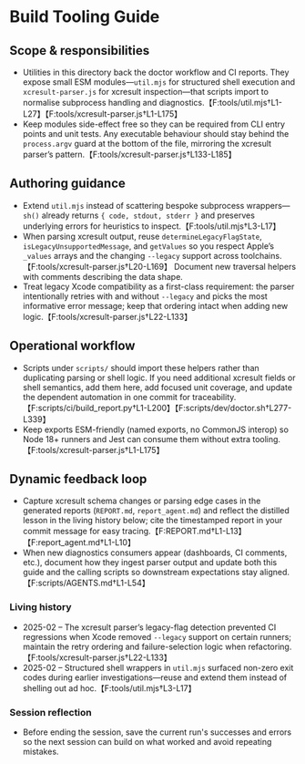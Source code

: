 # Build Tooling Guide

## Scope & responsibilities
- Utilities in this directory back the doctor workflow and CI reports. They expose small ESM modules—`util.mjs` for structured shell execution and `xcresult-parser.js` for xcresult inspection—that scripts import to normalise subprocess handling and diagnostics.【F:tools/util.mjs†L1-L27】【F:tools/xcresult-parser.js†L1-L175】
- Keep modules side-effect free so they can be required from CLI entry points and unit tests. Any executable behaviour should stay behind the `process.argv` guard at the bottom of the file, mirroring the xcresult parser’s pattern.【F:tools/xcresult-parser.js†L133-L185】

## Authoring guidance
- Extend `util.mjs` instead of scattering bespoke subprocess wrappers—`sh()` already returns `{ code, stdout, stderr }` and preserves underlying errors for heuristics to inspect.【F:tools/util.mjs†L3-L17】
- When parsing xcresult output, reuse `determineLegacyFlagState`, `isLegacyUnsupportedMessage`, and `getValues` so you respect Apple’s `_values` arrays and the changing `--legacy` support across toolchains.【F:tools/xcresult-parser.js†L20-L169】 Document new traversal helpers with comments describing the data shape.
- Treat legacy Xcode compatibility as a first-class requirement: the parser intentionally retries with and without `--legacy` and picks the most informative error message; keep that ordering intact when adding new logic.【F:tools/xcresult-parser.js†L22-L133】

## Operational workflow
- Scripts under `scripts/` should import these helpers rather than duplicating parsing or shell logic. If you need additional xcresult fields or shell semantics, add them here, add focused unit coverage, and update the dependent automation in one commit for traceability.【F:scripts/ci/build_report.py†L1-L200】【F:scripts/dev/doctor.sh†L277-L339】
- Keep exports ESM-friendly (named exports, no CommonJS interop) so Node 18+ runners and Jest can consume them without extra tooling.【F:tools/xcresult-parser.js†L1-L175】

## Dynamic feedback loop
- Capture xcresult schema changes or parsing edge cases in the generated reports (`REPORT.md`, `report_agent.md`) and reflect the distilled lesson in the living history below; cite the timestamped report in your commit message for easy tracing.【F:REPORT.md†L1-L13】【F:report_agent.md†L1-L10】
- When new diagnostics consumers appear (dashboards, CI comments, etc.), document how they ingest parser output and update both this guide and the calling scripts so downstream expectations stay aligned.【F:scripts/AGENTS.md†L1-L54】

### Living history
- 2025-02 – The xcresult parser’s legacy-flag detection prevented CI regressions when Xcode removed `--legacy` support on certain runners; maintain the retry ordering and failure-selection logic when refactoring.【F:tools/xcresult-parser.js†L22-L133】
- 2025-02 – Structured shell wrappers in `util.mjs` surfaced non-zero exit codes during earlier investigations—reuse and extend them instead of shelling out ad hoc.【F:tools/util.mjs†L3-L17】

### Session reflection
- Before ending the session, save the current run's successes and errors so the next session can build on what worked and avoid repeating mistakes.
